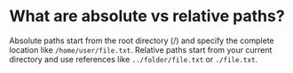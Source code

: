 # What are absolute vs relative paths?

Absolute paths start from the root directory (/) and specify the complete location like `/home/user/file.txt`. Relative paths start from your current directory and use references like `../folder/file.txt` or `./file.txt`.
